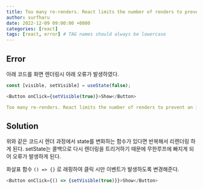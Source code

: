 ```yaml
---
title: Too many re-renders. React limits the number of renders to prevent an infinite loop.
author: surfharu
date: 2022-12-09 09:00:00 +0800
categories: [react]
tags: [react, error] # TAG names should always be lowercase
---
```


## Error
아래 코드를 화면 렌더링시 아래 오류가 발생하였다.
```js
const [visible, setVisible] = useState(false);

<Button onClick={setVisible(true)}>Show</Button>
```

```yaml
Too many re-renders. React limits the number of renders to prevent an infinite loop
```

## Solution
위와 같은 코드시 렌더 과정에서 state를 변화하는 함수가 있다면 반복해서 리렌더링 하게 된다.
setState는 콜백으로 다시 렌더링을 트리거하기 때문에 무한루프에 빠지게 되어 오류가 발생하게 된다.

화살표 함수 `() => {}` 로 래핑하여 클릭 시만 이벤트가 발생하도록 변경해준다.

```js
<Button onClick={() => {setVisible(true)}}>Show</Button>
```